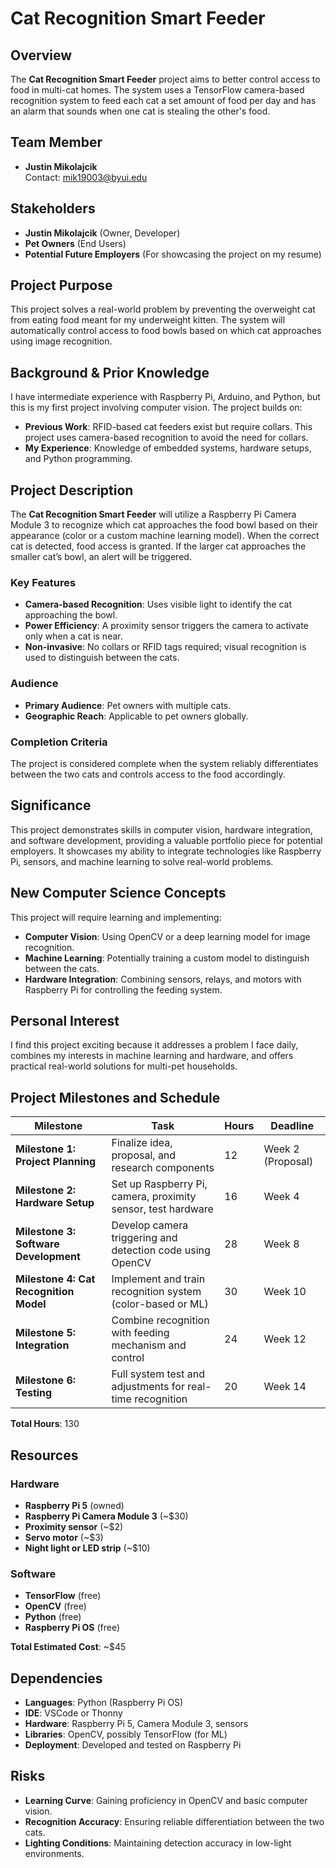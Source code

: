 # Cat Recognition Smart Feeder

## Overview
The **Cat Recognition Smart Feeder** project aims to better control access to food in multi-cat homes. The system uses a TensorFlow camera-based recognition system to feed each cat a set amount of food per day and has an alarm that sounds when one cat is stealing the other's food.

## Team Member
- **Justin Mikolajcik**  
  Contact: [mik19003@byui.edu](mailto:mik19003@byui.edu)

## Stakeholders
- **Justin Mikolajcik** (Owner, Developer)
- **Pet Owners** (End Users)
- **Potential Future Employers** (For showcasing the project on my resume)

## Project Purpose
This project solves a real-world problem by preventing the overweight cat from eating food meant for my underweight kitten. The system will automatically control access to food bowls based on which cat approaches using image recognition.

## Background & Prior Knowledge
I have intermediate experience with Raspberry Pi, Arduino, and Python, but this is my first project involving computer vision. The project builds on:
- **Previous Work**: RFID-based cat feeders exist but require collars. This project uses camera-based recognition to avoid the need for collars.
- **My Experience**: Knowledge of embedded systems, hardware setups, and Python programming.

## Project Description
The **Cat Recognition Smart Feeder** will utilize a Raspberry Pi Camera Module 3 to recognize which cat approaches the food bowl based on their appearance (color or a custom machine learning model). When the correct cat is detected, food access is granted. If the larger cat approaches the smaller cat’s bowl, an alert will be triggered.

### Key Features
- **Camera-based Recognition**: Uses visible light to identify the cat approaching the bowl.
- **Power Efficiency**: A proximity sensor triggers the camera to activate only when a cat is near.
- **Non-invasive**: No collars or RFID tags required; visual recognition is used to distinguish between the cats.

### Audience
- **Primary Audience**: Pet owners with multiple cats.
- **Geographic Reach**: Applicable to pet owners globally.

### Completion Criteria
The project is considered complete when the system reliably differentiates between the two cats and controls access to the food accordingly.

## Significance
This project demonstrates skills in computer vision, hardware integration, and software development, providing a valuable portfolio piece for potential employers. It showcases my ability to integrate technologies like Raspberry Pi, sensors, and machine learning to solve real-world problems.

## New Computer Science Concepts
This project will require learning and implementing:
- **Computer Vision**: Using OpenCV or a deep learning model for image recognition.
- **Machine Learning**: Potentially training a custom model to distinguish between the cats.
- **Hardware Integration**: Combining sensors, relays, and motors with Raspberry Pi for controlling the feeding system.

## Personal Interest
I find this project exciting because it addresses a problem I face daily, combines my interests in machine learning and hardware, and offers practical real-world solutions for multi-pet households.

## Project Milestones and Schedule

| Milestone                      | Task                                                    | Hours | Deadline          |
|---------------------------------|---------------------------------------------------------|-------|-------------------|
| **Milestone 1: Project Planning**   | Finalize idea, proposal, and research components           | 12    | Week 2 (Proposal)  |
| **Milestone 2: Hardware Setup**     | Set up Raspberry Pi, camera, proximity sensor, test hardware | 16    | Week 4             |
| **Milestone 3: Software Development**| Develop camera triggering and detection code using OpenCV   | 28    | Week 8             |
| **Milestone 4: Cat Recognition Model** | Implement and train recognition system (color-based or ML) | 30    | Week 10            |
| **Milestone 5: Integration**        | Combine recognition with feeding mechanism and control    | 24    | Week 12            |
| **Milestone 6: Testing**            | Full system test and adjustments for real-time recognition | 20    | Week 14            |

**Total Hours**: 130

## Resources

### Hardware
- **Raspberry Pi 5** (owned)
- **Raspberry Pi Camera Module 3** (~$30)
- **Proximity sensor** (~$2)
- **Servo motor** (~$3)
- **Night light or LED strip** (~$10)

### Software
- **TensorFlow** (free)
- **OpenCV** (free)
- **Python** (free)
- **Raspberry Pi OS** (free)

**Total Estimated Cost**: ~$45

## Dependencies
- **Languages**: Python (Raspberry Pi OS)
- **IDE**: VSCode or Thonny
- **Hardware**: Raspberry Pi 5, Camera Module 3, sensors
- **Libraries**: OpenCV, possibly TensorFlow (for ML)
- **Deployment**: Developed and tested on Raspberry Pi

## Risks
- **Learning Curve**: Gaining proficiency in OpenCV and basic computer vision.
- **Recognition Accuracy**: Ensuring reliable differentiation between the two cats.
- **Lighting Conditions**: Maintaining detection accuracy in low-light environments.
